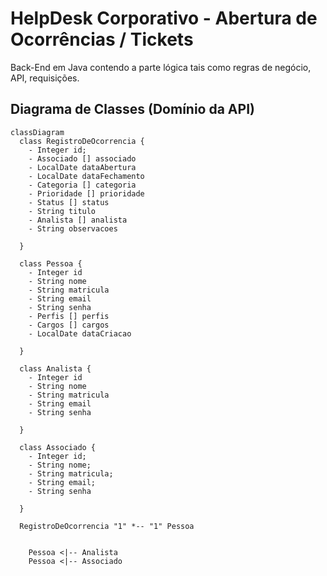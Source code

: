 # HelpDesk Corporativo - Abertura de Ocorrências / Tickets
Back-End em Java contendo a parte lógica tais como regras de negócio, API, requisições.


## Diagrama de Classes (Domínio da API)

```mermaid
classDiagram
  class RegistroDeOcorrencia {
    - Integer id;
    - Associado [] associado
    - LocalDate dataAbertura
    - LocalDate dataFechamento
    - Categoria [] categoria
    - Prioridade [] prioridade
    - Status [] status
    - String titulo
    - Analista [] analista
    - String observacoes

  }

  class Pessoa {
    - Integer id
    - String nome
    - String matricula
    - String email
    - String senha
    - Perfis [] perfis
    - Cargos [] cargos
    - LocalDate dataCriacao

  }

  class Analista {
    - Integer id
    - String nome
    - String matricula
    - String email
    - String senha

  }

  class Associado {
    - Integer id;
    - String nome;
    - String matricula;
    - String email;
    - String senha

  }

  RegistroDeOcorrencia "1" *-- "1" Pessoa


    Pessoa <|-- Analista
    Pessoa <|-- Associado
  
```
    
